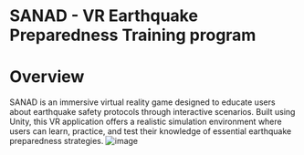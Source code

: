 # SANAD - VR Earthquake Preparedness Training program
# Overview
SANAD is an immersive virtual reality game designed to educate users about earthquake safety protocols through interactive scenarios. Built using Unity, this VR application offers a realistic simulation environment where users can learn, practice, and test their knowledge of essential earthquake preparedness strategies.
![image](https://github.com/alhassan-alshareef/SANAD/assets/174230485/5be0a21d-9086-4a84-935a-adf6dc4f6a5c)
